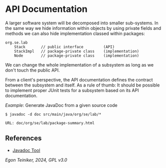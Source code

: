 # API Documentation

A larger software system will be decomposed into smaller sub-systems.
In the same way we hide information within objects by using private fields and 
methods we can also hide implementation classed within packages:

```
org.se.lab
	Stack		// public interface 		(API)
	StackImpl	// package-private class 	(implementation)
	Node		// package-private class 	(implementation)	
```

We can change the whole implementation of a subsystem as long as we don't touch 
the public API.

From a client's perspective, the API documentation defines the contract between 
the subsystem and itself. 
As a rule of thumb: It should be possible to implement proper JUnit tests for a 
subsystem based on its API documentation. 


_Example_: Generate JavaDoc from a given source code

```
$ javadoc -d doc src/main/java/org/se/lab/*

URL: doc/org/se/lab/package-summary.html
```


## References
* [Javadoc Tool](http://www.oracle.com/technetwork/java/javase/documentation/index-jsp-135444.html)

*Egon Teiniker, 2024, GPL v3.0*